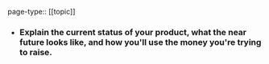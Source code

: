page-type:: [[topic]]
- ### Explain the current status of your product, what the near future looks like, and how you'll use the money you're trying to raise.




